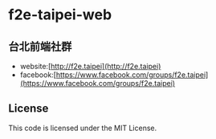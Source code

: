 # f2e-taipei-web

## 台北前端社群

*  website:[http://f2e.taipei](http://f2e.taipei)
*  facebook:[https://www.facebook.com/groups/f2e.taipei](https://www.facebook.com/groups/f2e.taipei)

## License

This code is licensed under the MIT License.
